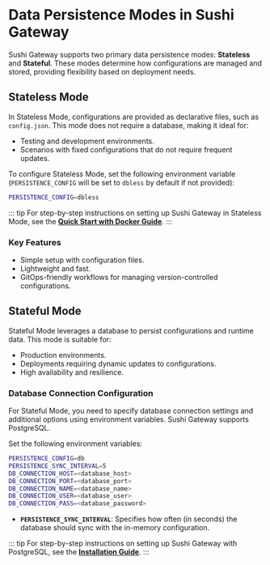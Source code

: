 # Data Persistence Modes in Sushi Gateway

Sushi Gateway supports two primary data persistence modes: **Stateless** and **Stateful**. These modes determine how configurations are managed and stored, providing flexibility based on deployment needs.

## Stateless Mode

In Stateless Mode, configurations are provided as declarative files, such as `config.json`. This mode does not require a database, making it ideal for:

- Testing and development environments.
- Scenarios with fixed configurations that do not require frequent updates.

To configure Stateless Mode, set the following environment variable (`PERSISTENCE_CONFIG` will be set to `dbless` by default if not provided):

```bash
PERSISTENCE_CONFIG=dbless
```

::: tip
For step-by-step instructions on setting up Sushi Gateway in Stateless Mode, see the **[Quick Start with Docker Guide](../getting-started/docker.md)**.
:::

### Key Features

- Simple setup with configuration files.
- Lightweight and fast.
- GitOps-friendly workflows for managing version-controlled configurations.

## Stateful Mode

Stateful Mode leverages a database to persist configurations and runtime data. This mode is suitable for:

- Production environments.
- Deployments requiring dynamic updates to configurations.
- High availability and resilience.

### Database Connection Configuration

For Stateful Mode, you need to specify database connection settings and additional options using environment variables. Sushi Gateway supports PostgreSQL.

Set the following environment variables:

```bash
PERSISTENCE_CONFIG=db
PERSISTENCE_SYNC_INTERVAL=5
DB_CONNECTION_HOST=<database_host>
DB_CONNECTION_PORT=<database_port>
DB_CONNECTION_NAME=<database_name>
DB_CONNECTION_USER=<database_user>
DB_CONNECTION_PASS=<database_password>
```

- **`PERSISTENCE_SYNC_INTERVAL`**: Specifies how often (in seconds) the database should sync with the in-memory configuration.

::: tip
For step-by-step instructions on setting up Sushi Gateway with PostgreSQL, see the **[Installation Guide](../getting-started/postgres.md)**.
:::
